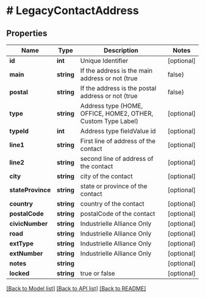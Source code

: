 # # LegacyContactAddress

## Properties

Name | Type | Description | Notes
------------ | ------------- | ------------- | -------------
**id** | **int** | Unique Identifier | [optional] 
**main** | **string** | If the address is the main address or not (true|false) | [optional] 
**postal** | **string** | If the address is the postal address or not (true|false) | [optional] 
**type** | **string** | Address type (HOME, OFFICE, HOME2, OTHER, Custom Type Label) | [optional] 
**typeId** | **int** | Address type fieldValue id | [optional] 
**line1** | **string** | First line of address of the contact | [optional] 
**line2** | **string** | second line of address of the contact | [optional] 
**city** | **string** | city of the contact | [optional] 
**stateProvince** | **string** | state or province of the contact | [optional] 
**country** | **string** | country of the contact | [optional] 
**postalCode** | **string** | postalCode of the contact | [optional] 
**civicNumber** | **string** | Industrielle Alliance Only | [optional] 
**road** | **string** | Industrielle Alliance Only | [optional] 
**extType** | **string** | Industrielle Alliance Only | [optional] 
**extNumber** | **string** | Industrielle Alliance Only | [optional] 
**notes** | **string** |  | [optional] 
**locked** | **string** | true or false | [optional] 

[[Back to Model list]](../../README.md#documentation-for-models) [[Back to API list]](../../README.md#documentation-for-api-endpoints) [[Back to README]](../../README.md)


